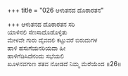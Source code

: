 +++
title = "026 ಆಳುತನದ ದೊಠಾರತನ"

+++
ಆಳುತನದ ದೊಠಾರತನ ಸರಿ  
ಯಾಳಿನಲಿ ಸೆಣಸಾದೊಡೊಳ್ಳಿತು  
ಮೇಳವೇ ಗುರು ದೈವದಲಿ ಕಟ್ಟುವರೆ ಬಿರುದುಗಳ  
ಹಾಳಿ ಹಸುಗೆಯನರಿಯದಾ ಹೀ  
ಹಾಳಿಗೆಡಿಸಿದೆನಂದು ಸಭೆಯಲಿ  
ಖೂಳನವಗುಣ ಶತವ ನೋಡದೆ ನಿಮ್ಮ ಮೆರೆಯೆಂದ    ॥26॥